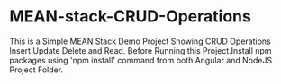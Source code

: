 # MEAN-stack-CRUD-Operations
This is a Simple MEAN Stack Demo Project Showing CRUD Operations Insert Update Delete and Read.
Before Running this Project.Install npm packages using 'npm install' command from both Angular and NodeJS Project Folder.
